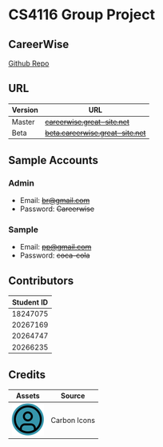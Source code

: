 # CS4116 Group Project

## CareerWise

[Github Repo](https://github.com/lukeol11/CS4116-CareerWise)

## URL

| Version | URL                                                                      |
| ------- | ------------------------------------------------------------------------ |
| Master  | ~~[careerwise.great-site.net](#)~~           |
| Beta    | ~~[beta.careerwise.great-site.net](#)~~ |

## Sample Accounts

### Admin

- Email: ~~<br@gmail.com>~~
- Password: ~~Careerwise~~

### Sample

- Email: ~~<pp@gmail.com>~~
- Password: ~~coca-cola~~

## Contributors

| Student ID |
| ---------- |
| 18247075   |
| 20267169   |
| 20264747   |
| 20266235   |

## Credits

| Assets                                           | Source       |
| ------------------------------------------------ | ------------ |
| ![profilePicture.svg](assets/profilePicture.svg) | Carbon Icons |
